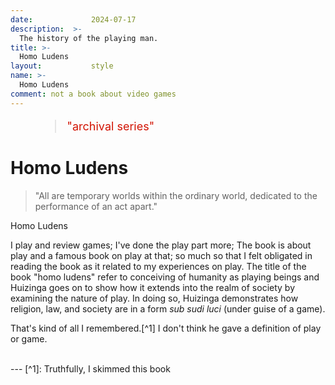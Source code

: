 ```yaml
---
date:             2024-07-17
description:  >-
  The history of the playing man.
title: >-
  Homo Ludens
layout:           style
name: >-
  Homo Ludens
comment: not a book about video games
---
```



<figure class="container-lg" style="padding: 0;">
    <blockquote class="blockquote" style="font-size: 18px; color: red;">
    <p style="color: #D21404;">"archival series"</p>
    </blockquote>
</figure>

# Homo Ludens

> "All are temporary worlds within the ordinary world, dedicated to the performance of an act apart."
<figcaption class="blockquote-footer">Homo Ludens</figcaption>

I play and review games; I've done the play part more; The book is about play and a famous book on play at that; so much so that I felt obligated in reading the book as it related to my experiences on play. The title of the book "homo ludens" refer to conceiving of humanity as playing beings and Huizinga goes on to show how it extends into the realm of society by examining the nature of play. In doing so, Huizinga demonstrates how religion, law, and society are in a form *sub sudi luci* (under guise of a game).

That's kind of all I remembered.[^1] I don't think he gave a definition of play or game.

<br/>
---
[^1]: Truthfully, I skimmed this book
